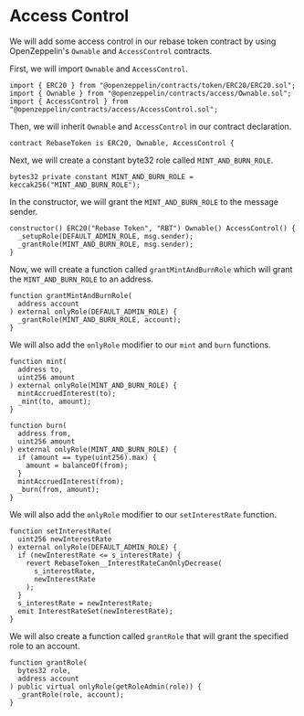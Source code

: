 # Access Control

We will add some access control in our rebase token contract by using OpenZeppelin's `Ownable` and `AccessControl` contracts.

First, we will import `Ownable` and `AccessControl`.

```solidity
import { ERC20 } from "@openzeppelin/contracts/token/ERC20/ERC20.sol";
import { Ownable } from "@openzeppelin/contracts/access/Ownable.sol";
import { AccessControl } from "@openzeppelin/contracts/access/AccessControl.sol";
```

Then, we will inherit `Ownable` and `AccessControl` in our contract declaration.

```solidity
contract RebaseToken is ERC20, Ownable, AccessControl {
```

Next, we will create a constant byte32 role called `MINT_AND_BURN_ROLE`.

```solidity
bytes32 private constant MINT_AND_BURN_ROLE = keccak256("MINT_AND_BURN_ROLE");
```

In the constructor, we will grant the `MINT_AND_BURN_ROLE` to the message sender.

```solidity
constructor() ERC20("Rebase Token", "RBT") Ownable() AccessControl() {
  _setupRole(DEFAULT_ADMIN_ROLE, msg.sender);
  _grantRole(MINT_AND_BURN_ROLE, msg.sender);
}
```

Now, we will create a function called `grantMintAndBurnRole` which will grant the `MINT_AND_BURN_ROLE` to an address.

```solidity
function grantMintAndBurnRole(
  address account
) external onlyRole(DEFAULT_ADMIN_ROLE) {
  _grantRole(MINT_AND_BURN_ROLE, account);
}
```

We will also add the `onlyRole` modifier to our `mint` and `burn` functions.

```solidity
function mint(
  address to,
  uint256 amount
) external onlyRole(MINT_AND_BURN_ROLE) {
  mintAccruedInterest(to);
  _mint(to, amount);
}

function burn(
  address from,
  uint256 amount
) external onlyRole(MINT_AND_BURN_ROLE) {
  if (amount == type(uint256).max) {
    amount = balanceOf(from);
  }
  mintAccruedInterest(from);
  _burn(from, amount);
}
```

We will also add the `onlyRole` modifier to our `setInterestRate` function.

```solidity
function setInterestRate(
  uint256 newInterestRate
) external onlyRole(DEFAULT_ADMIN_ROLE) {
  if (newInterestRate <= s_interestRate) {
    revert RebaseToken__InterestRateCanOnlyDecrease(
      s_interestRate,
      newInterestRate
    );
  }
  s_interestRate = newInterestRate;
  emit InterestRateSet(newInterestRate);
}
```

We will also create a function called `grantRole` that will grant the specified role to an account.

```solidity
function grantRole(
  bytes32 role,
  address account
) public virtual onlyRole(getRoleAdmin(role)) {
  _grantRole(role, account);
}
```
